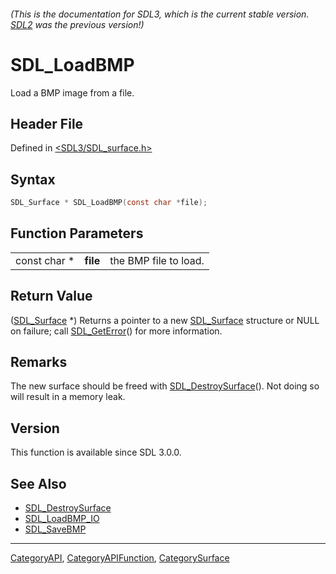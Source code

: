 ###### (This is the documentation for SDL3, which is the current stable version. [SDL2](https://wiki.libsdl.org/SDL2/) was the previous version!)
# SDL_LoadBMP

Load a BMP image from a file.

## Header File

Defined in [<SDL3/SDL_surface.h>](https://github.com/libsdl-org/SDL/blob/main/include/SDL3/SDL_surface.h)

## Syntax

```c
SDL_Surface * SDL_LoadBMP(const char *file);
```

## Function Parameters

|              |          |                       |
| ------------ | -------- | --------------------- |
| const char * | **file** | the BMP file to load. |

## Return Value

([SDL_Surface](SDL_Surface) *) Returns a pointer to a new
[SDL_Surface](SDL_Surface) structure or NULL on failure; call
[SDL_GetError](SDL_GetError)() for more information.

## Remarks

The new surface should be freed with
[SDL_DestroySurface](SDL_DestroySurface)(). Not doing so will result in a
memory leak.

## Version

This function is available since SDL 3.0.0.

## See Also

- [SDL_DestroySurface](SDL_DestroySurface)
- [SDL_LoadBMP_IO](SDL_LoadBMP_IO)
- [SDL_SaveBMP](SDL_SaveBMP)

----
[CategoryAPI](CategoryAPI), [CategoryAPIFunction](CategoryAPIFunction), [CategorySurface](CategorySurface)

